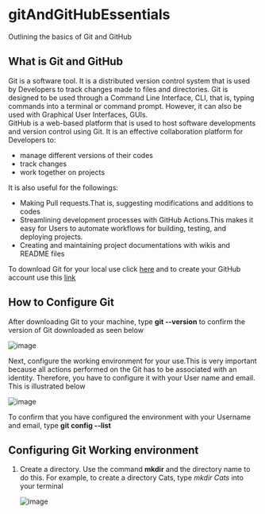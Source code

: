 # gitAndGitHubEssentials
Outlining the basics of Git and GitHub 
## What is Git and GitHub
Git is a software tool. It is a distributed version control system that is used by Developers to track changes made to files and directories. Git is designed to be used through a Command Line Interface, CLI, that is, typing commands into a terminal or command prompt. However, it can also be used with Graphical User Interfaces, GUIs.  
GitHub is a web-based platform that is used to host software developments and version control using Git. It is an effective collaboration platform for Developers to:  
- manage different versions of their codes
- track changes
- work together on projects
  
It is also useful for the followings:
- Making Pull requests.That is, suggesting modifications and additions to codes
- Streamlining development processes with GitHub Actions.This makes it easy for Users to automate workflows for building, testing, and deploying projects.
- Creating and maintaining project documentations with wikis and README files

To download Git for your local use click [here](https://git-scm.com/downloads) and to create your GitHub account use this [link](https://github.com/)  

## How to Configure Git   
After downloading Git to your machine, type **git --version** to confirm the version of Git downloaded as seen below  

![image](https://github.com/Yemmy-Oye/gitAndGitHubEssentials/assets/129787413/1d949b78-f408-4bbb-bcd1-48acf1a40327)  

Next, configure the working environment for your use.This is very important because all actions performed on the Git has to be associated with an identity. Therefore, you have to configure it with your User name and email. This is illustrated below  

![image](https://github.com/Yemmy-Oye/gitAndGitHubEssentials/assets/129787413/197801ad-19da-47d0-b094-4820b90e4dda)  

To confirm that you have configured the environment with your Username and email, type **git config --list**  

## Configuring Git Working environment  
1. Create a directory. Use the command **mkdir** and the directory name to do this. For example, to create a directory Cats, type *mkdir Cats* into your terminal
   
   ![image](https://github.com/Yemmy-Oye/gitAndGitHubEssentials/assets/129787413/a03842e1-72f7-4c03-bded-009ab547dd49)

   







